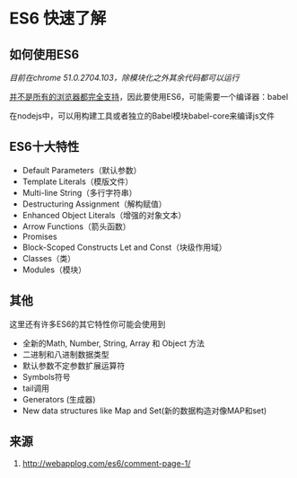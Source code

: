 # ES6 快速了解

## 如何使用ES6

*目前在chrome 51.0.2704.103，除模块化之外其余代码都可以运行*

[并不是所有的浏览器都完全支持](http://kangax.github.io/compat-table/es6/)，因此要使用ES6，可能需要一个编译器：babel

在nodejs中，可以用构建工具或者独立的Babel模块babel-core来编译js文件


## ES6十大特性

* Default Parameters（默认参数）
* Template Literals（模版文件）
* Multi-line String（多行字符串）
* Destructuring Assignment（解构赋值）
* Enhanced Object Literals（增强的对象文本）
* Arrow Functions（箭头函数）
* Promises
* Block-Scoped Constructs Let and Const（块级作用域）
* Classes（类）
* Modules（模块）















## 其他

这里还有许多ES6的其它特性你可能会使用到

* 全新的Math, Number, String, Array 和 Object 方法
* 二进制和八进制数据类型
* 默认参数不定参数扩展运算符
* Symbols符号
* tail调用
* Generators (生成器)
* New data structures like Map and Set(新的数据构造对像MAP和set)

## 来源

1. http://webapplog.com/es6/comment-page-1/

